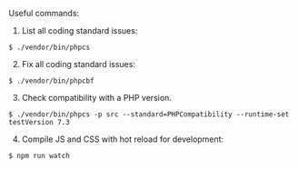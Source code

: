 
Useful commands:

1. List all coding standard issues:

```
$ ./vendor/bin/phpcs
```

2. Fix all coding standard issues:

```
$ ./vendor/bin/phpcbf
```

3. Check compatibility with a PHP version.

```
$ ./vendor/bin/phpcs -p src --standard=PHPCompatibility --runtime-set testVersion 7.3
```

4. Compile JS and CSS with hot reload for development:

```
$ npm run watch
```

